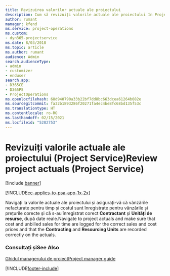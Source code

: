 ```yaml
---
title: Revizuirea valorilor actuale ale proiectului
description: Cum să revizuiți valorile actuale ale proiectului în Project Service
author: rumant
manager: kfend
ms.service: project-operations
ms.custom:
- dyn365-projectservice
ms.date: 8/03/2018
ms.topic: article
ms.author: rumant
audience: Admin
search.audienceType:
- admin
- customizer
- enduser
search.app:
- D365CE
- D365PS
- ProjectOperations
ms.openlocfilehash: 68d940790a33b22bf7dd8bc663dcea61264b082e
ms.sourcegitcommit: fa32b1893286f20271fa4ec4be8fc68bd135f53c
ms.translationtype: HT
ms.contentlocale: ro-RO
ms.lasthandoff: 02/15/2021
ms.locfileid: "5282753"
---
```

# <a name="review-project-actuals-project-service"></a><span data-ttu-id="374e9-103">Revizuiți valorile actuale ale proiectului (Project Service)</span><span class="sxs-lookup"><span data-stu-id="374e9-103">Review project actuals (Project Service)</span></span>

[!include [banner](../includes/psa-now-project-operations.md)]

[!INCLUDE[cc-applies-to-psa-app-1x-2x](../includes/cc-applies-to-psa-app-1x-2x.md)]

<span data-ttu-id="374e9-104">Navigați la valorile actuale ale proiectului și asigurați-vă că vânzările nefacturate pentru timp și costul sunt înregistrate pentru vânzările și prețurile corecte și că s-au înregistrat corect **Contractant** și **Unități de resurse**, după date reale.</span><span class="sxs-lookup"><span data-stu-id="374e9-104">Navigate to project actuals and make sure that cost and unbilled sales for time are logged for the correct sales and cost prices and that the **Contracting** and **Resourcing Units** are recorded correctly on the actuals.</span></span>  
  
### <a name="see-also"></a><span data-ttu-id="374e9-105">Consultați și</span><span class="sxs-lookup"><span data-stu-id="374e9-105">See Also</span></span>  
 [<span data-ttu-id="374e9-106">Ghidul managerului de proiect</span><span class="sxs-lookup"><span data-stu-id="374e9-106">Project manager guide</span></span>](../psa/project-manager-guide.md)


[!INCLUDE[footer-include](../includes/footer-banner.md)]